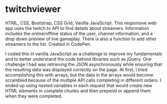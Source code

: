 # twitchviewer
HTML, CSS, Bootstrap, CSS Grid, Vanilla JavaScript. This responsive web app uses the twitch.tv API to find details about streamers. Information includes the online/offline status of the user, channel information, and a drop down preview of live gameplay. There is also a function to add other streamers to the list. Created in CodePen.

I coded this in vanilla JavaScript as a challenge to improve my fundamentals and to better understand the code behind libraries such as jQuery. One challenge I had was retrieving the JSON asynchronously while ensuring that the resulting data was displayed correctly on the page. At first, I tried accomplishing this with arrays, but the data in the arrays would become scrambled because of the multiple API calls completing in different orders. I ended up using nested variables in each request that would create new HTML elements in complete chunks and then prepend or append them when they were completed.
